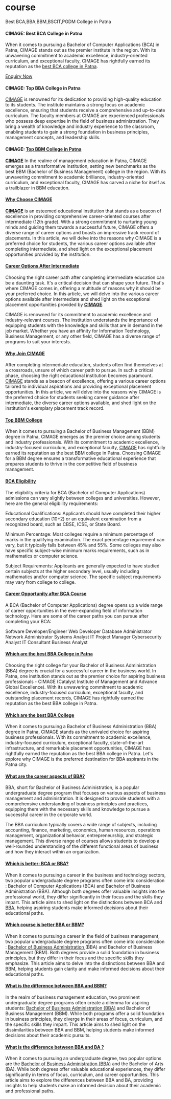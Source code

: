 # course
Best BCA,BBA,BBM,BSCIT,PGDM College in Patna

<h4>CIMAGE: Best BCA College in Patna </h4>

<p>When it comes to pursuing a Bachelor of Computer Applications (BCA) in Patna, CIMAGE stands out as the premier institute in the region. With its unwavering commitment to academic excellence, industry-oriented curriculum, and exceptional faculty, CIMAGE has rightfully earned its reputation as the <a href="https://www.cimage.in/" rel="dofollow">best BCA college in Patna</a>.</p>

<a href="https://www.cimage.in/" rel="dofollow">Enquiry Now</a>

<h4>CIMAGE: Top BBA College in Patna </h4>

<a href="https://www.cimage.in/">CIMAGE</a> is renowned for its dedication to providing high-quality education to its students. The institute maintains a strong focus on academic excellence, ensuring that students receive a comprehensive and up-to-date curriculum. The faculty members at CIMAGE are experienced professionals who possess deep expertise in the field of business administration. They bring a wealth of knowledge and industry experience to the classroom, enabling students to gain a strong foundation in business principles, management concepts, and leadership skills.

<h4>CIMAGE: <a href="https://www.cimage.in/">Top BBM College in Patna</a> </h4>

<b><a href="https://www.cimage.in/">CIMAGE</a></b> In the realme of management education in Patna, CIMAGE emerges as a transformative institution, setting new benchmarks as the best BBM (Bachelor of Business Management) college in the region. With its unwavering commitment to academic brilliance, industry-oriented curriculum, and exceptional faculty, CIMAGE has carved a niche for itself as a trailblazer in BBM education.


<h4><a href="https://www.cimage.in/qna/">Why Choose CIMAGE </a></h4>

<b><a href="https://www.cimage.in/">CIMAGE</a></b> is an esteemed educational institution that stands as a beacon of excellence in providing comprehensive career-oriented courses after intermediate (12th grade). With a strong commitment to nurturing young minds and guiding them towards a successful future, CIMAGE offers a diverse range of career options and boasts an impressive track record of placements. In this article, we will delve into the reasons why CIMAGE is a preferred choice for students, the various career options available after completing intermediate, and shed light on the exceptional placement opportunities provided by the institution.

<h4><a href="https://www.cimage.in/">Career Options After Intermediate </a></h4>

Choosing the right career path after completing intermediate education can be a daunting task. It's a critical decision that can shape your future. That's where CIMAGE comes in, offering a multitude of reasons why it should be your preferred choice. In this article, we will delve into the various career options available after intermediate and shed light on the exceptional placement opportunities provided by <b><a href="https://www.cimage.in/">CIMAGE</a></b>.

CIMAGE is renowned for its commitment to academic excellence and industry-relevant courses. The institution understands the importance of equipping students with the knowledge and skills that are in demand in the job market. Whether you have an affinity for Information Technology, Business Management, or any other field, CIMAGE has a diverse range of programs to suit your interests.

<h4><a href="https://www.cimage.in/">Why Join CIMAGE </a></h4>

After completing intermediate education, students often find themselves at a crossroads, unsure of which career path to pursue. In such a critical phase, choosing the right educational institution becomes paramount. <a href="https://www.cimage.in/">CIMAGE</a> stands as a beacon of excellence, offering a various career options tailored to individual aspirations and providing exceptional placement opportunities. In this article, we will delve into the reasons why CIMAGE is the preferred choice for students seeking career guidance after intermediate, the diverse career options available, and shed light on the institution's exemplary placement track record.


<h4><a href="https://www.cimage.in/">Top BBM College </a></h4>

When it comes to pursuing a Bachelor of Business Management (BBM) degree in Patna, CIMAGE emerges as the premier choice among students and industry professionals. With its commitment to academic excellence, industry-focused curriculum, and exceptional faculty, <a href="https://www.cimage.in/">CIMAGE</a> has rightfully earned its reputation as the best BBM college in Patna. Choosing CIMAGE for a BBM degree ensures a transformative educational experience that prepares students to thrive in the competitive field of business management.

<h4><a href="https://www.cimage.in/">BCA Eligibility</a></h4>
The eligibility criteria for BCA (Bachelor of Computer Applications) admissions can vary slightly between colleges and universities. However, here are the general eligibility requirements:

Educational Qualifications: Applicants should have completed their higher secondary education (10+2) or an equivalent examination from a recognized board, such as CBSE, ICSE, or State Board.

Minimum Percentage: Most colleges require a minimum percentage of marks in the qualifying examination. The exact percentage requirement can vary, but it typically falls between 45% and 55%. Some colleges may also have specific subject-wise minimum marks requirements, such as in mathematics or computer science.

Subject Requirements: Applicants are generally expected to have studied certain subjects at the higher secondary level, usually including mathematics and/or computer science. The specific subject requirements may vary from college to college.

<h4><a href="https://www.cimage.in/">Career Opportunity after BCA Course</a></h4>
A BCA (Bachelor of Computer Applications) degree opens up a wide range of career opportunities in the ever-expanding field of information technology. Here are some of the career paths you can pursue after completing your BCA:

Software Developer/Engineer
Web Developer
Database Administrator
Network Administrator
Systems Analyst
IT Project Manager
Cybersecurity Analyst
IT Consultant
Business Analyst

<h4><a href="https://www.cimage.in/">Which are the best BBA College in Patna</a></h4>
Choosing the right college for your Bachelor of Business Administration (BBA) degree is crucial for a successful career in the business world. In Patna, one institution stands out as the premier choice for aspiring business professionals - CIMAGE (Catalyst Institute of Management and Advance Global Excellence). With its unwavering commitment to academic excellence, industry-focused curriculum, exceptional faculty, and outstanding placement records, CIMAGE has rightfully earned the reputation as the best BBA college in Patna.

<h4><a href="https://www.cimage.in/">Which are the best BBA College</a></h4>
When it comes to pursuing a Bachelor of Business Administration (BBA) degree in Patna, CIMAGE stands as the unrivaled choice for aspiring business professionals. With its commitment to academic excellence, industry-focused curriculum, exceptional faculty, state-of-the-art infrastructure, and remarkable placement opportunities, CIMAGE has rightfully earned the reputation as the best BBA college in Patna. Let's explore why CIMAGE is the preferred destination for BBA aspirants in the Patna city.

<h4><a href="https://www.cimage.in/">What are the career aspects of BBA?</a></h4>
BBA, short for Bachelor of Business Administration, is a popular undergraduate degree program that focuses on various aspects of business management and administration. It is designed to provide students with a comprehensive understanding of business principles and practices, equipping them with the necessary skills and knowledge to pursue a successful career in the corporate world.

The BBA curriculum typically covers a wide range of subjects, including accounting, finance, marketing, economics, human resources, operations management, organizational behavior, entrepreneurship, and strategic management. This diverse range of courses allows students to develop a well-rounded understanding of the different functional areas of business and how they interact within an organization.

<h4><a href="https://www.cimage.in/">Which is better: BCA or BBA?</a></h4>
When it comes to pursuing a career in the business and technology sectors, two popular undergraduate degree programs often come into consideration : Bachelor of Computer Applications (BCA) and Bachelor of Business Administration (BBA). Although both degrees offer valuable insights into the professional world, they differ significantly in their focus and the skills they impart. This article aims to shed light on the distinctions between BCA and <a href="https://www.cimage.in/best-bba-college-in-patna/">BBA</a>, helping aspiring students make informed decisions about their educational paths.

<h4><a href="https://www.cimage.in/">Which course is better BBA or BBM?</a></h4>
When it comes to pursuing a career in the field of business management, two popular undergraduate degree programs often come into consideration : <a href="https://www.cimage.in/best-bba-college-in-patna/">Bachelor of Business Administration </a> (BBA) and Bachelor of Business Management (BBM). Both degrees provide a solid foundation in business principles, but they differ in their focus and the specific skills they emphasize. This article aims to delve into the distinctions between BBA and BBM, helping students gain clarity and make informed decisions about their educational paths.

<h4><a href="https://www.cimage.in/">What is the difference between BBA and BBM?</a></h4>
In the realm of business management education, two prominent undergraduate degree programs often create a dilemma for aspiring students: <a href="https://www.cimage.in/">Bachelor of Business Administration (BBA)</a> and Bachelor of Business Management (BBM). While both programs offer a solid foundation in business principles, they diverge in their areas of focus, curriculum, and the specific skills they impart. This article aims to shed light on the dissimilarities between BBA and BBM, helping students make informed decisions about their academic pursuits.

<h4><a href="https://www.cimage.in/">What is the difference between BBA and BA ?</a></h4>
When it comes to pursuing an undergraduate degree, two popular options are the <a href="https://www.cimage.in/">Bachelor of Business Administration (BBA)</a> and the Bachelor of Arts (BA). While both degrees offer valuable educational experiences, they differ significantly in terms of focus, curriculum, and career opportunities. This article aims to explore the differences between BBA and BA, providing insights to help students make an informed decision about their academic and professional paths.




